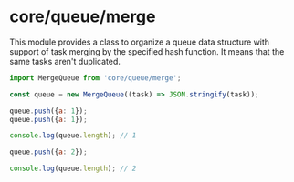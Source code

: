 # core/queue/merge

This module provides a class to organize a queue data structure with support of task merging by the specified hash function.
It means that the same tasks aren't duplicated.

```js
import MergeQueue from 'core/queue/merge';

const queue = new MergeQueue((task) => JSON.stringify(task));

queue.push({a: 1});
queue.push({a: 1});

console.log(queue.length); // 1

queue.push({a: 2});

console.log(queue.length); // 2
```
